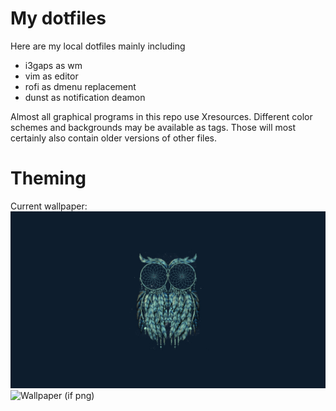 # My dotfiles

Here are my local dotfiles mainly including

* i3gaps as wm
* vim as editor
* rofi as dmenu replacement
* dunst as notification deamon

Almost all graphical programs in this repo use Xresources.
Different color schemes and backgrounds may be available as tags. Those will most certainly also contain older versions of other files.

# Theming

Current wallpaper:
![Wallpaper (if jpg)](.config/background.jpg)
![Wallpaper (if png)](.config/background.png)
